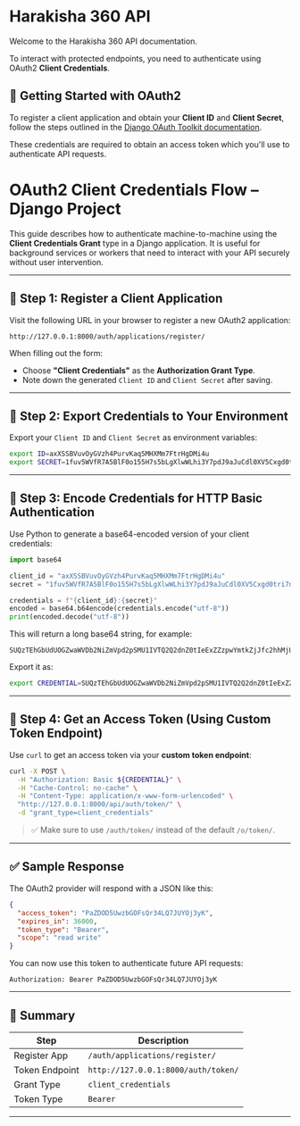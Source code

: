 # Harakisha 360 API

Welcome to the Harakisha 360 API documentation.

To interact with protected endpoints, you need to authenticate using OAuth2 **Client Credentials**.

## 🔐 Getting Started with OAuth2

To register a client application and obtain your **Client ID** and **Client Secret**, follow the steps outlined in the [Django OAuth Toolkit documentation](https://django-oauth-toolkit.readthedocs.io/en/latest/getting_started.html#client-credential).

These credentials are required to obtain an access token which you'll use to authenticate API requests.


# OAuth2 Client Credentials Flow – Django Project

This guide describes how to authenticate machine-to-machine using the **Client Credentials Grant** type in a Django application. It is useful for background services or workers that need to interact with your API securely without user intervention.

---

## 🚀 Step 1: Register a Client Application

Visit the following URL in your browser to register a new OAuth2 application:

```
http://127.0.0.1:8000/auth/applications/register/
```

When filling out the form:

- Choose **"Client Credentials"** as the **Authorization Grant Type**.
- Note down the generated `Client ID` and `Client Secret` after saving.

---

## 🔐 Step 2: Export Credentials to Your Environment

Export your `Client ID` and `Client Secret` as environment variables:

```bash
export ID=axXSSBVuvOyGVzh4PurvKaq5MHXMm7FtrHgDMi4u
export SECRET=1fuv5WVfR7A5BlF0o155H7s5bLgXlwWLhi3Y7pdJ9aJuCdl0XV5Cxgd0tri7nSzC80qyrovh8qFXFHgFAAc0ldPNn5ZYLanxSm1SI1rxlRrWUP591wpHDGa3pSpB6dCZ
```

---

## 🔐 Step 3: Encode Credentials for HTTP Basic Authentication

Use Python to generate a base64-encoded version of your client credentials:

```python
import base64

client_id = "axXSSBVuvOyGVzh4PurvKaq5MHXMm7FtrHgDMi4u"
secret = "1fuv5WVfR7A5BlF0o155H7s5bLgXlwWLhi3Y7pdJ9aJuCdl0XV5Cxgd0tri7nSzC80qyrovh8qFXFHgFAAc0ldPNn5ZYLanxSm1SI1rxlRrWUP591wpHDGa3pSpB6dCZ"

credentials = f"{client_id}:{secret}"
encoded = base64.b64encode(credentials.encode("utf-8"))
print(encoded.decode("utf-8"))
```

This will return a long base64 string, for example:

```
SUQzTEhGbUdUOGZwaWVDb2NiZmVpd2pSMU1IVTQ2Q2dnZ0tIeExZZzpwYmtkZjJfc2hhMjU2JDEwMDAwMDAkaGp0dlQ3dVNmRTdXNVhKQmNQM3F5QiRsTml3ZHZCWWlpaVh0TmNQYUthMklNeXFtRTcyekt6ZVdwbGRTZzNJbmJvPQ==
```

Export it as:

```bash
export CREDENTIAL=SUQzTEhGbUdUOGZwaWVDb2NiZmVpd2pSMU1IVTQ2Q2dnZ0tIeExZZzpwYmtkZjJfc2hhMjU2JDEwMDAwMDAkaGp0dlQ3dVNmRTdXNVhKQmNQM3F5QiRsTml3ZHZCWWlpaVh0TmNQYUthMklNeXFtRTcyekt6ZVdwbGRTZzNJbmJvPQ==
```

---

## 🎯 Step 4: Get an Access Token (Using Custom Token Endpoint)

Use `curl` to get an access token via your **custom token endpoint**:

```bash
curl -X POST \
  -H "Authorization: Basic ${CREDENTIAL}" \
  -H "Cache-Control: no-cache" \
  -H "Content-Type: application/x-www-form-urlencoded" \
  "http://127.0.0.1:8000/api/auth/token/" \
  -d "grant_type=client_credentials"
```

> ✅ Make sure to use `/auth/token/` instead of the default `/o/token/`.

---

## ✅ Sample Response

The OAuth2 provider will respond with a JSON like this:

```json
{
  "access_token": "PaZDOD5UwzbGOFsQr34LQ7JUYOj3yK",
  "expires_in": 36000,
  "token_type": "Bearer",
  "scope": "read write"
}
```

You can now use this token to authenticate future API requests:

```http
Authorization: Bearer PaZDOD5UwzbGOFsQr34LQ7JUYOj3yK
```

---

## 📌 Summary

| Step            | Description                                        |
|-----------------|----------------------------------------------------|
| Register App    | `/auth/applications/register/`                        |
| Token Endpoint  | `http://127.0.0.1:8000/auth/token/`                |
| Grant Type      | `client_credentials`                               |
| Token Type      | `Bearer`                                           |

---

